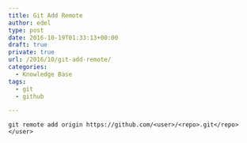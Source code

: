 ```yaml
---
title: Git Add Remote
author: edel
type: post
date: 2016-10-19T01:33:13+00:00
draft: true
private: true
url: /2016/10/git-add-remote/
categories:
  - Knowledge Base
tags:
  - git
  - github

---
```

`git remote add origin https://github.com/<user>/<repo>.git</repo></user>`

<ol class="footnote">
</ol>